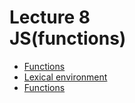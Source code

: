 <h1>
    Lecture 8<br> 
    <b>JS</b>(functions)
</h1>

<ul>
    <li>
        <a href="./01.md">Functions</a>
    </li>
    <li>
        <a href="./02.md">Lexical environment</a>
    </li>
    <li>
        <a href="./03.md">Functions</a>
    </li>
</ul>
